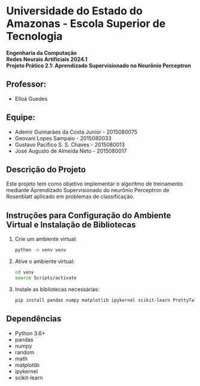 # Universidade do Estado do Amazonas - Escola Superior de Tecnologia

**Engenharia da Computação**  
**Redes Neurais Artificiais 2024.1**  
**Projeto Prático 2.1: Aprendizado Supervisionado no Neurônio Perceptron**

## Professor:

- Elloá Guedes

## Equipe:

- Ademir Guimarães da Costa Junior - 2015080075
- Geovani Lopes Sampaio - 2015080033
- Gustavo Pacífico S. S. Chaves - 2015080013
- José Augusto de Almeida Neto - 2015080017

## Descrição do Projeto

Este projeto tem como objetivo implementar o algoritmo de treinamento mediante Aprendizado Supervisionado do neurônio Perceptron de Rosenblatt aplicado em problemas de classificação.

## Instruções para Configuração do Ambiente Virtual e Instalação de Bibliotecas

1. Crie um ambiente virtual:

   ```sh
   python -m venv venv
   ```

2. Ative o ambiente virtual:

   ```sh
   cd venv
   source Scripts/activate
   ```

3. Instale as bibliotecas necessárias:
   ```sh
   pip install pandas numpy matplotlib ipykernel scikit-learn PrettyTable
   ```

## Dependências

- Python 3.6+
- pandas
- numpy
- random
- math
- matplotlib
- ipykernel
- scikit-learn
